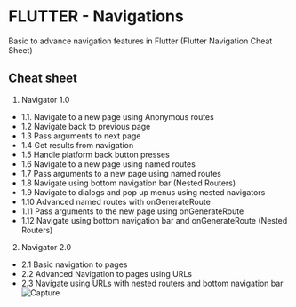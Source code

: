 # FLUTTER - Navigations

Basic to advance navigation features in Flutter (Flutter Navigation Cheat Sheet)

## Cheat sheet

1. Navigator 1.0

- 1.1. Navigate to a new page using Anonymous routes
- 1.2 Navigate back to previous page
- 1.3 Pass arguments to next page
- 1.4 Get results from navigation
- 1.5 Handle platform back button presses
- 1.6 Navigate to a new page using named routes
- 1.7 Pass arguments to a new page using named routes
- 1.8 Navigate using bottom navigation bar (Nested Routers)
- 1.9 Navigate to dialogs and pop up menus using nested navigators
- 1.10 Advanced named routes with onGenerateRoute
- 1.11 Pass arguments to the new page using onGenerateRoute
- 1.12 Navigate using bottom navigation bar and onGenerateRoute (Nested Routers)

2. Navigator 2.0

- 2.1 Basic navigation to pages
- 2.2 Advanced Navigation to pages using URLs
- 2.3 Navigate using URLs with nested routers and bottom navigation bar
![Capture](https://user-images.githubusercontent.com/97278053/182667404-2c5b03e5-137b-4538-aaef-cfcac4a6b5c6.PNG)
